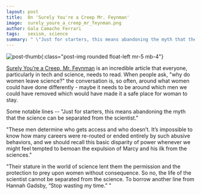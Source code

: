 ```yaml
---
layout: post
title:  On 'Surely You're a Creep Mr. Feynman'
image:  surely_youre_a_creep_mr_feynman.png
author: Gala Camacho Ferrari
tags:   sexism, science
summary: " \"Just for starters, this means abandoning the myth that the science can be separated from the scientist.\" "
---
```


![post-thumb]({{site.baseurl}}/assets/images/thoughts/surely_youre_a_creep_mr_feynman.png){:class="post-img rounded float-left mr-5 mb-4"}

[Surely You’re a Creep, Mr. Feynman](https://thebaffler.com/outbursts/surely-youre-a-creep-mr-feynman-mcneill) is an incredible article that everyone, particularly in tech and science, needs to read. When people ask, "why do women leave science?" the conversation is, so often, around what women could have done differently - maybe it needs to be around which men we could have removed which would have made it a safe place for woman to stay.

Some notable lines --
"Just for starters, this means abandoning the myth that the science can be separated from the scientist."

"These men determine who gets access and who doesn’t. It’s impossible to know how many careers were re-routed or ended entirely by such abusive behaviors, and we should recall this basic disparity of power whenever we might feel tempted to bemoan the expulsion of Marcy and his ilk from the sciences."

"Their stature in the world of science lent them the permission and the protection to prey upon women without consequence. So no, the life of the scientist cannot be separated from the science. To borrow another line from Hannah Gadsby, “Stop wasting my time.” "
